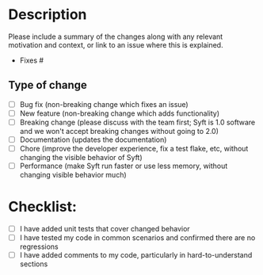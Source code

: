 # Description

Please include a summary of the changes along with any relevant motivation and context,
or link to an issue where this is explained.

<!-- If this completes an issue, please include: -->

- Fixes #

## Type of change

<!-- Delete any that are not relevant -->

- [ ] Bug fix (non-breaking change which fixes an issue)
- [ ] New feature (non-breaking change which adds functionality)
- [ ] Breaking change (please discuss with the team first; Syft is 1.0 software and we won't accept breaking changes without going to 2.0)
- [ ] Documentation (updates the documentation)
- [ ] Chore (improve the developer experience, fix a test flake, etc, without changing the visible behavior of Syft)
- [ ] Performance (make Syft run faster or use less memory, without changing visible behavior much)

# Checklist:

- [ ] I have added unit tests that cover changed behavior
- [ ] I have tested my code in common scenarios and confirmed there are no regressions
- [ ] I have added comments to my code, particularly in hard-to-understand sections
